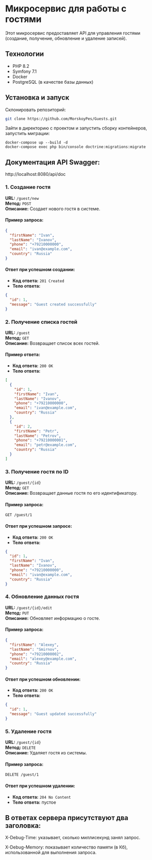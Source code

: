 # Микросервис для работы с гостями

Этот микросервис предоставляет API для управления гостями (создание, получение, обновление и удаление записей). 

## Технологии

- PHP 8.2
- Symfony 7.1
- Docker
- PostgreSQL (в качестве базы данных)

## Установка и запуск

Склонировать репозиторий:
   ```bash
   git clone https://github.com/MorskoyPes/Guests.git
```
Зайти в директорию с проектом и запустить сборку контейнеров, запустить миграции:
    
    
    docker-compose up --build -d
    docker-compose exec php bin/console doctrine:migrations:migrate

## Документация API Swagger:

http://localhost:8080/api/doc


### 1. Создание гостя

**URL:** `/guest/new`  
**Метод:** `POST`  
**Описание:** Создает нового гостя в системе.

#### Пример запроса:
```json
{
  "firstName": "Ivan",
  "lastName": "Ivanov",
  "phone": "+79210000000",
  "email": "ivan@example.com",
  "country": "Russia"
}
```

#### Ответ при успешном создании:
- **Код ответа:** `201 Created`
- **Тело ответа:**
```json
{
  "id": 1,
  "message": "Guest created successfully"
}
```

### 2. Получение списка гостей

**URL:** `/guest`  
**Метод:** `GET`  
**Описание:** Возвращает список всех гостей.

#### Пример ответа:
- **Код ответа:** `200 OK`
- **Тело ответа:**
```json
[
  {
    "id": 1,
    "firstName": "Ivan",
    "lastName": "Ivanov",
    "phone": "+79210000000",
    "email": "ivan@example.com",
    "country": "Russia"
  },
  {
    "id": 2,
    "firstName": "Petr",
    "lastName": "Petrov",
    "phone": "+79210000001",
    "email": "petr@example.com",
    "country": "Russia"
  }
]
```

### 3. Получение гостя по ID

**URL:** `/guest/{id}`  
**Метод:** `GET`  
**Описание:** Возвращает данные гостя по его идентификатору.

#### Пример запроса:
```
GET /guest/1
```

#### Ответ при успешном запросе:
- **Код ответа:** `200 OK`
- **Тело ответа:**
```json
{
  "id": 1,
  "firstName": "Ivan",
  "lastName": "Ivanov",
  "phone": "+79210000000",
  "email": "ivan@example.com",
  "country": "Russia"
}
```

### 4. Обновление данных гостя

**URL:** `/guest/{id}/edit`  
**Метод:** `PUT`  
**Описание:** Обновляет информацию о госте.

#### Пример запроса:
```json
{
  "firstName": "Alexey",
  "lastName": "Smirnov",
  "phone": "+79210000002",
  "email": "alexey@example.com",
  "country": "Russia"
}
```

#### Ответ при успешном обновлении:
- **Код ответа:** `200 OK`
- **Тело ответа:**
```json
{
  "id": 1,
  "message": "Guest updated successfully"
}
```

### 5. Удаление гостя

**URL:** `/guest/{id}`  
**Метод:** `DELETE`  
**Описание:** Удаляет гостя из системы.

#### Пример запроса:
```
DELETE /guest/1
```

#### Ответ при успешном удалении:
- **Код ответа:** `204 No Content`
- **Тело ответа:** пустое


## В ответах сервера присутствуют два заголовка:

X-Debug-Time: указывает, сколько миллисекунд занял запрос.

X-Debug-Memory: показывает количество памяти (в Кб), использованной для выполнения запроса.